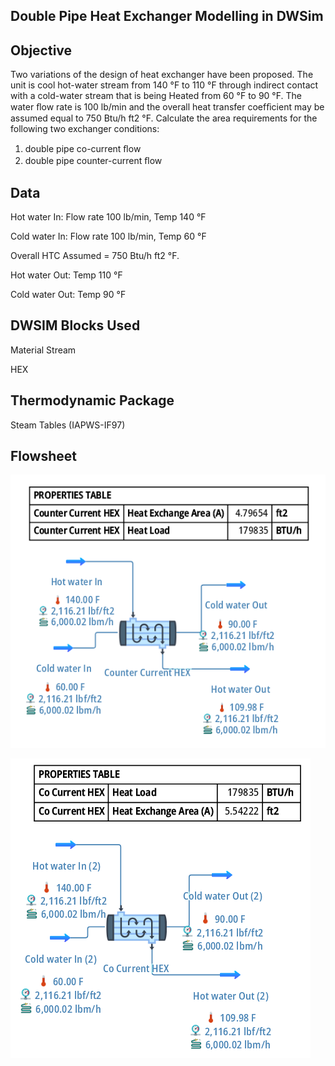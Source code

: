 ## Double Pipe Heat Exchanger Modelling in DWSim

## Objective

Two variations of the design of heat exchanger have been proposed. The unit is cool hot-water stream from 140 °F to 110 °F through indirect contact with a cold-water stream that is being Heated from 60 °F to 90 °F. The water ﬂow rate is 100 lb/min and the overall heat transfer coefﬁcient may be assumed equal to 750 Btu/h ft2 °F. Calculate the area requirements for the following two exchanger conditions:

1.	double pipe co-current ﬂow
2.	double pipe counter-current ﬂow

## Data

Hot water In: Flow rate 100 lb/min, Temp 140 °F

Cold water In: Flow rate 100 lb/min, Temp 60 °F

Overall HTC Assumed = 750 Btu/h ft2 °F.

Hot water Out: Temp 110 °F

Cold water Out: Temp 90 °F

## DWSIM Blocks Used

Material Stream

HEX 

## Thermodynamic Package

Steam Tables (IAPWS-IF97)

## Flowsheet

![Flow sheet of Counter Current Arrangement](image-1.png)

![Flow sheet of Co Current Arrangement](image-2.png)
